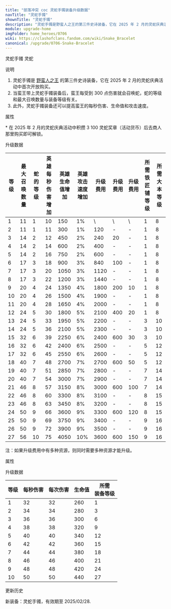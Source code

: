 ```yaml
---
title: "部落冲突 coc 灵蛇手镯装备升级数据"
navTitle: "灵蛇手镯"
shownTitle: "灵蛇手镯"
description: "灵蛇手镯是野蛮人之王的第三件史诗装备，它在 2025 年 2 月的灵蛇庆典活动中首次开放购买。当蛮王带上灵蛇手镯装备后，蛮王每受到 300 点伤害就会召唤蛇，蛇的等级和最大召唤数量与装备等级有关。此外，灵蛇手镯装备还可以提高蛮王的每秒伤害、生命值和攻击速度。"
module: upgrade-home
imgFolder: home_heroes/0706
wiki: https://clashofclans.fandom.com/wiki/Snake_Bracelet
canonical: /upgrade/0706-Snake-Bracelet
---
```


<SwitchTabs contentClass="cp-unit-items" :stickyTabs="true" :pageTabs="true">
    <SwitchTab tabId="cp-unit-item-0" :activeTab="true">灵蛇手镯</SwitchTab>
    <SwitchTab tabId="cp-unit-item-1">灵蛇</SwitchTab>
</SwitchTabs>

<!-- ↓↓↓ 灵蛇手镯 ↓↓↓ -->
<SwitchTabGroup id="cp-unit-item-0" class="cp-unit-items">
<UnitInfo :folder="$frontmatter.imgFolder" imgSrc="Snake_Bracelet_info.png" imgAlt="灵蛇手镯" description="受到伤害时，召唤灵蛇与您并肩作战。" />

<SmallTitle>说明</SmallTitle>

1. 灵蛇手镯是 [野蛮人之王](/upgrade/0200-Barbarian-King) 的第三件史诗装备，它在 2025 年 2 月的灵蛇庆典活动中首次开放购买。
2. 当蛮王带上灵蛇手镯装备后，蛮王每受到 300 点伤害就会召唤蛇，蛇的等级和最大召唤数量与装备等级有关。
3. 此外，灵蛇手镯装备还可以提高蛮王的每秒伤害、生命值和攻击速度。

<SmallTitle>属性</SmallTitle>

<UnitProperties>
    <UnitProperty pKey="技能类型" pValue="被动技能" />
    <UnitProperty pKey="装备稀有度" pValue="史诗" />
    <UnitProperty pKey="解锁条件" pValue="见说明<sup>*</sup>" />
</UnitProperties>

\* 在 2025 年 2 月的灵蛇庆典活动中积攒 3 100 灵蛇奖章（活动货币）后去商人那里购买即可解锁。

<SmallTitle>升级数据</SmallTitle>

<script setup>
const tableExtraInfo = [
    {
        "column": 6,
        "type": "cost",
        "icon": "Shiny_Ore",
        "noGoldPass": true
    },
    {
        "column": 7,
        "type": "cost",
        "icon": "Glowy_Ore",
        "noGoldPass": true
    },
    {
        "column": 8,
        "type": "cost",
        "icon": "Starry_Ore",
        "noGoldPass": true
    }
];
</script>

<UnitTable :tableExtraInfo="tableExtraInfo">

| 等级 |最大<br>召唤数量|蛇的等级|英雄每秒<br>伤害增加|英雄生命<br>值增加|英雄攻击<br>速度增加|升级费用|升级费用|升级费用|所需<br>铁匠铺等级|所需<br>大本等级|
| ---- |      ---      |  ---  |       ---        |        ---       |        ---      |   ---  |  ---  |  ---  |       ---       |      ---      |
|   1  |       11      |   1   |        10        |        150       |        1%       |    \   |   \   |   \   |        1        |       8       |
|   2  |       11      |   1   |        11        |        300       |        1%       |   120  |   -   |   -   |        1        |       8       |
|   3  |       14      |   2   |        12        |        450       |        2%       |   240  |   20  |   -   |        1        |       8       |
|   4  |       14      |   2   |        14        |        600       |        2%       |   400  |   -   |   -   |        1        |       8       |
|   5  |       14      |   2   |        16        |        750       |        2%       |   600  |   -   |   -   |        1        |       8       |
|   6  |       17      |   3   |        18        |        900       |        3%       |   840  |  100  |   -   |        1        |       8       |
|   7  |       17      |   3   |        20        |       1050       |        3%       |  1120  |   -   |   -   |        1        |       8       |
|   8  |       17      |   3   |        22        |       1200       |        3%       |  1440  |   -   |   -   |        1        |       8       |
|   9  |       20      |   4   |        24        |       1350       |        4%       |  1800  |  200  |   10  |        1        |       8       |
|  10  |       20      |   4   |        26        |       1500       |        4%       |  1900  |   -   |   -   |        1        |       8       |
|  11  |       20      |   4   |        28        |       1650       |        4%       |  2000  |   -   |   -   |        1        |       8       |
|  12  |       24      |   5   |        30        |       1800       |        5%       |  2100  |  400  |   20  |        1        |       8       |
|  13  |       24      |   5   |        33        |       1950       |        5%       |  2200  |   -   |   -   |        3        |      10       |
|  14  |       24      |   5   |        36        |       2100       |        5%       |  2300  |   -   |   -   |        3        |      10       |
|  15  |       32      |   6   |        39        |       2250       |        6%       |  2400  |  600  |   30  |        3        |      10       |
|  16  |       32      |   6   |        42        |       2400       |        6%       |  2500  |   -   |   -   |        5        |      12       |
|  17  |       32      |   6   |        45        |       2550       |        6%       |  2600  |   -   |   -   |        5        |      12       |
|  18  |       40      |   7   |        48        |       2700       |        7%       |  2700  |  600  |   50  |        5        |      12       |
|  19  |       40      |   7   |        51        |       2850       |        7%       |  2800  |   -   |   -   |        7        |      14       |
|  20  |       40      |   7   |        54        |       3000       |        7%       |  2900  |   -   |   -   |        7        |      14       |
|  21  |       46      |   8   |        57        |       3150       |        8%       |  3000  |  600  |  100  |        7        |      14       |
|  22  |       46      |   8   |        60        |       3300       |        8%       |  3100  |   -   |   -   |        8        |      15       |
|  23  |       46      |   8   |        63        |       3450       |        8%       |  3200  |   -   |   -   |        8        |      15       |
|  24  |       50      |   9   |        66        |       3600       |        9%       |  3300  |  600  |  120  |        8        |      15       |
|  25  |       50      |   9   |        69        |       3750       |        9%       |  3400  |   -   |   -   |        9        |      16       |
|  26  |       50      |   9   |        72        |       3900       |        9%       |  3500  |   -   |   -   |        9        |      16       |
|  27  |       56      |  10   |        75        |       4050       |       10%       |  3600  |  600  |  150  |        9        |      16       |
</UnitTable>

注：如果升级费用中有多种资源，则同时需要多种资源才能升级。
</SwitchTabGroup>

<!-- ↓↓↓ 灵蛇 ↓↓↓ -->
<SwitchTabGroup id="cp-unit-item-1" class="cp-unit-items">
<UnitInfo :folder="$frontmatter.imgFolder" imgSrc="Snake_info.png" imgAlt="灵蛇手镯召唤的灵蛇"
    description="这些饥饿的大蛇被一只神秘的古老手镯召唤出来，它们只有一个目的——咬碎一切！" />

<SmallTitle>属性</SmallTitle>

<UnitProperties>
    <UnitProperty pKey="攻击偏好" pValue="无" />
    <UnitProperty pKey="伤害类型" pValue="单体伤害" />
    <UnitProperty pKey="攻击的目标" pValue="地面目标" />
    <UnitProperty pKey="占据人口" pValue="1" />
    <UnitProperty pKey="移动速度" pValue="3 格/秒" />
    <UnitProperty pKey="攻击速度" pValue="1 秒/次" />
    <UnitProperty pKey="攻击距离" pValue="0.4 格" />
</UnitProperties>

<SmallTitle>升级数据</SmallTitle>

<UnitTable>

| 等级 | 每秒伤害 | 每次伤害 | 生命值 | 所需<br>装备等级 |
|  --- |   ---   |   ---   |   ---  |      ---       |
|   1  |    32   |    32   |   260  |        1       |
|   2  |    34   |    34   |   280  |        3       |
|   3  |    36   |    36   |   300  |        6       |
|   4  |    38   |    38   |   320  |        9       |
|   5  |    40   |    40   |   340  |       12       |
|   6  |    42   |    42   |   360  |       15       |
|   7  |    44   |    44   |   380  |       18       |
|   8  |    46   |    46   |   400  |       21       |
|   9  |    48   |    48   |   420  |       24       |
|  10  |    50   |    50   |   440  |       27       |
</UnitTable>
</SwitchTabGroup>

<SmallTitle>更新历史</SmallTitle>

<Timeline>
    <TimelineItem date="2025/02/07">
        <TimelineRow>新装备：灵蛇手镯，有效期至 2025/02/28.</TimelineRow>
    </TimelineItem>
    <TimelineItem :historyBottom="true" />
</Timeline>
